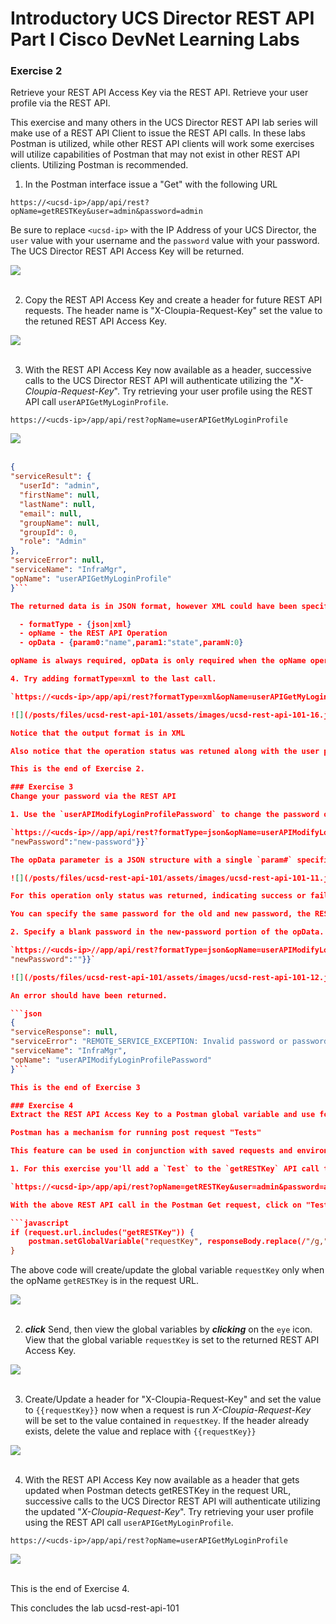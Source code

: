 # Introductory UCS Director REST API Part I Cisco DevNet Learning Labs

### Exercise 2
Retrieve your REST API Access Key via the REST API. Retrieve your user profile via the REST API.

  This exercise and many others in the UCS Director REST API lab series will make use of a REST API Client to issue the REST API calls. In these labs Postman is utilized, while other REST API clients will work some exercises will utilize capabilities of Postman that may not exist in other REST API clients. Utilizing Postman is recommended.

  1. In the Postman interface issue a "Get" with the following URL

  `https://<ucsd-ip>/app/api/rest?opName=getRESTKey&user=admin&password=admin`

  Be sure to replace `<ucsd-ip>` with the IP Address of your UCS Director, the `user` value with your username and the `password` value with your password. The UCS Director REST API Access Key will be returned.

  ![](/posts/files/ucsd-rest-api-101/assets/images/ucsd-rest-api-101-08.jpg)<br/><br/>

  2. Copy the REST API Access Key and create a header for future REST API requests. The header name is "X-Cloupia-Request-Key" set the value to the retuned REST API Access Key.

  ![](/posts/files/ucsd-rest-api-101/assets/images/ucsd-rest-api-101-09.jpg)<br/><br/>

  3. With the REST API Access Key now available as a header, successive calls to the UCS Director REST API will authenticate utilizing the "*X-Cloupia-Request-Key*". Try retrieving your user profile using the REST API call `userAPIGetMyLoginProfile`.

  `https://<ucds-ip>/app/api/rest?opName=userAPIGetMyLoginProfile`

  ![](/posts/files/ucsd-rest-api-101/assets/images/ucsd-rest-api-101-10.jpg)<br/><br/>

  ```json
  {
  "serviceResult": {
    "userId": "admin",
    "firstName": null,
    "lastName": null,
    "email": null,
    "groupName": null,
    "groupId": 0,
    "role": "Admin"
  },
  "serviceError": null,
  "serviceName": "InfraMgr",
  "opName": "userAPIGetMyLoginProfile"
  }```

  The returned data is in JSON format, however XML could have been specified. Notice that the formatType was not specified in the URL, only opName.  UCS Director REST API URLs have three possible parameters

    - formatType - {json|xml}
    - opName - the REST API Operation
    - opData - {param0:"name",param1:"state",paramN:0}

  opName is always required, opData is only required when the opName operation requires data and formatType is only required when a format other than JSON is required.

  4. Try adding formatType=xml to the last call.

  `https://<ucds-ip>/app/api/rest?formatType=xml&opName=userAPIGetMyLoginProfile`

  ![](/posts/files/ucsd-rest-api-101/assets/images/ucsd-rest-api-101-16.jpg)<br/><br/>

  Notice that the output format is in XML

  Also notice that the operation status was retuned along with the user profile. In this case the serviceError was "null", so a success.

 This is the end of Exercise 2.

### Exercise 3
Change your password via the REST API

  1. Use the `userAPIModifyLoginProfilePassword` to change the password of the currently logged in user. This REST API call requires `opData` to complete the task.

  `https://<ucds-ip>//app/api/rest?formatType=json&opName=userAPIModifyLoginProfilePassword&opData={param0:{"oldPassword":"old-password",
"newPassword":"new-password"}}`

  The opData parameter is a JSON structure with a single `param#` specification.

  ![](/posts/files/ucsd-rest-api-101/assets/images/ucsd-rest-api-101-11.jpg)<br/><br/>

  For this operation only status was returned, indicating success or failure.

  You can specify the same password for the old and new password, the REST API will not complain.  However if you specify a blank password for the new password an error will be returned indicating that the new password must be at least 4 characters in length.

  2. Specify a blank password in the new-password portion of the opData.

  `https://<ucds-ip>//app/api/rest?formatType=json&opName=userAPIModifyLoginProfilePassword&opData={param0:{"oldPassword":"old-password",
"newPassword":""}}`

  ![](/posts/files/ucsd-rest-api-101/assets/images/ucsd-rest-api-101-12.jpg)<br/><br/>

  An error should have been returned.

  ```json
  {
  "serviceResponse": null,
  "serviceError": "REMOTE_SERVICE_EXCEPTION: Invalid password or password does not meet the criteria (at least 4 characters long).",
  "serviceName": "InfraMgr",
  "opName": "userAPIModifyLoginProfilePassword"
  }```

  This is the end of Exercise 3

### Exercise 4
Extract the REST API Access Key to a Postman global variable and use for successive REST API calls.

  Postman has a mechanism for running post request "Tests"

  This feature can be used in conjunction with saved requests and environments to enable chaining of Postman requests where output from one request can be used as input to another request. This lab does not go into saved Postman environments.

  1. For this exercise you'll add a `Test` to the `getRESTKey` API call to create a global Postman variable called `requestKey`.

  `https://<ucsd-ip>/app/api/rest?opName=getRESTKey&user=admin&password=admin`

  With the above REST API call in the Postman Get request, click on "Tests" and enter the code below in the "Tests" region.

  ```javascript
  if (request.url.includes("getRESTKey")) {
      postman.setGlobalVariable("requestKey", responseBody.replace(/"/g,""));
  }
  ```

  The above code will create/update the global variable `requestKey` only when the opName `getRESTKey` is in the request URL.

  ![](/posts/files/ucsd-rest-api-101/assets/images/ucsd-rest-api-101-13.jpg)<br/><br/>

  2. <strong>*click*</strong> Send, then view the global variables by <strong>*clicking*</strong> on the `eye` icon. View that the global variable `requestKey` is set to the returned REST API Access Key.

  ![](/posts/files/ucsd-rest-api-101/assets/images/ucsd-rest-api-101-14.jpg)<br/><br/>

  3. Create/Update a header for "X-Cloupia-Request-Key" and set the value to `{{requestKey}}` now when a request is run *X-Cloupia-Request-Key* will be set to the value contained in `requestKey`. If the header already exists, delete the value and replace with `{{requestKey}}`

  ![](/posts/files/ucsd-rest-api-101/assets/images/ucsd-rest-api-101-15.jpg)<br/><br/>

  4. With the REST API Access Key now available as a header that gets updated when Postman detects getRESTKey in the request URL, successive calls to the UCS Director REST API will authenticate utilizing the updated "*X-Cloupia-Request-Key*". Try retrieving your user profile using the REST API call `userAPIGetMyLoginProfile`.

  `https://<ucds-ip>/app/api/rest?opName=userAPIGetMyLoginProfile`

  ![](/posts/files/ucsd-rest-api-101/assets/images/ucsd-rest-api-101-17.jpg)<br/><br/>

  This is the end of Exercise 4.

This concludes the lab ucsd-rest-api-101
